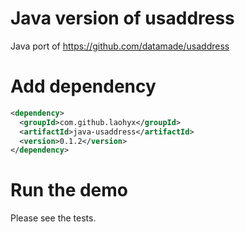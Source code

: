 # Java version of usaddress

Java port of https://github.com/datamade/usaddress

# Add dependency
```xml
<dependency>
  <groupId>com.github.laohyx</groupId>
  <artifactId>java-usaddress</artifactId>
  <version>0.1.2</version>
</dependency>
```
# Run the demo
Please see the tests.

